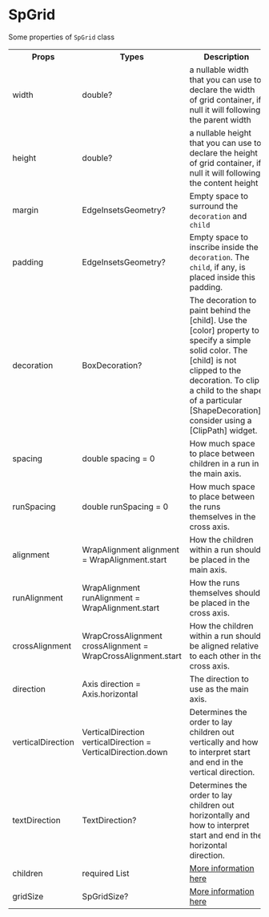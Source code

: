 # SpGrid

Some properties of <code>SpGrid</code> class

<table>
  <tr>
    <th>Props</th>
    <th>Types</th>
    <th>Description</th>
  <tr>
  <tr>
    <td>width</td>
    <td>double?</td>
    <td>a nullable width that you can use to declare the width of grid container, if null it will following the parent width</td>
  </tr>
  <tr>
    <td>height</td>
    <td>double?</td>
    <td>a nullable height that you can use to declare the height of grid container, if null it will following the content height</td>
  </tr>
  <tr>
    <td>margin</td>
    <td>EdgeInsetsGeometry?</td>
    <td>Empty space to surround the <code>decoration</code> and <code>child</code></td>
  </tr>
  <tr>
    <td>padding</td>
    <td>EdgeInsetsGeometry?</td>
    <td>Empty space to inscribe inside the <code>decoration</code>. The <code>child</code>, if any, is placed inside this padding.</td>
  </tr>
  <tr>
    <td>decoration</td>
    <td>BoxDecoration?</td>
    <td>The decoration to paint behind the [child]. Use the [color] property to specify a simple solid color. The [child] is not clipped to the decoration. To clip a child to the shape of a particular [ShapeDecoration], consider using a [ClipPath] widget.</td>
  </tr>
  <tr>
    <td>spacing</td>
    <td>double spacing = 0</td>
    <td>How much space to place between children in a run in the main axis.</td>
  </tr>
  <tr>
    <td>runSpacing</td>
    <td>double runSpacing = 0</td>
    <td>How much space to place between the runs themselves in the cross axis.</td>
  </tr>
  <tr>
    <td>alignment</td>
    <td>WrapAlignment alignment = WrapAlignment.start</td>
    <td>How the children within a run should be placed in the main axis.</td>
  </tr>
  <tr>
    <td>runAlignment</td>
    <td>WrapAlignment runAlignment = WrapAlignment.start</td>
    <td>How the runs themselves should be placed in the cross axis.</td>
  </tr>
  <tr>
    <td>crossAlignment</td>
    <td>WrapCrossAlignment crossAlignment = WrapCrossAlignment.start</td>
    <td>How the children within a run should be aligned relative to each other in the cross axis.</td>
  </tr>
  <tr>
    <td>direction</td>
    <td>Axis direction = Axis.horizontal</td>
    <td>The direction to use as the main axis.</td>
  </tr>
  <tr>
    <td>verticalDirection</td>
    <td>VerticalDirection verticalDirection = VerticalDirection.down</td>
    <td>Determines the order to lay children out vertically and how to interpret start and end in the vertical direction.</td>
  </tr>
  <tr>
    <td>textDirection</td>
    <td>TextDirection?</td>
    <td>Determines the order to lay children out horizontally and how to interpret start and end in the horizontal direction.</td>
  </tr>
  <tr>
    <td>children</td>
    <td>required List<SpGridItem></td>
    <td><a href="">More information here</a></td>
  </tr>
  <tr>
    <td>gridSize</td>
    <td>SpGridSize?</td>
    <td><a href="">More information here</a></td>
  </tr>
</table>
